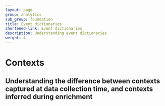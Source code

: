 ```yaml
---
layout: page
group: analytics
sub_group: foundation
title: Event dictionaries
shortened-link: Event dictionaries
description: Understanding event dictionaries
weight: 4
---
```


# Contexts


## Understanding the difference between contexts captured at data collection time, and contexts inferred during enrichment